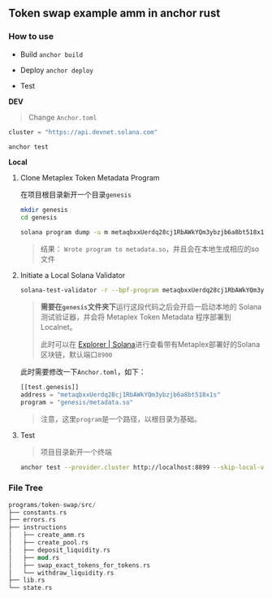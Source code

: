 ## Token swap example amm in anchor rust

### How to use

- Build
`anchor build`

- Deploy
`anchor deploy`

- Test

**DEV**
> Change `Anchor.toml`
```rust
cluster = "https://api.devnet.solana.com"
```

```sh
anchor test
```

**Local**

1. Clone Metaplex Token Metadata Program

    在项目根目录新开一个目录`genesis`
    ```sh
    mkdir genesis
    cd genesis
    ```

    ```sh
    solana program dump -u m metaqbxxUerdq28cj1RbAWkYQm3ybzjb6a8bt518x1s metadata.so
    ```
    > 结果： `Wrote program to metadata.so`，并且会在本地生成相应的so文件


2. Initiate a Local Solana Validator

    ```sh
    solana-test-validator -r --bpf-program metaqbxxUerdq28cj1RbAWkYQm3ybzjb6a8bt518x1s metadata.so
    ```
    > **需要在`genesis`文件夹下**运行这段代码之后会开启一启动本地的 Solana 测试验证器，并会将 Metaplex Token Metadata 程序部署到 Localnet。
    > 
    > 此时可以在 [Explorer | Solana](https://explorer.solana.com/?cluster=custom)进行查看带有Metaplex部署好的Solana区块链，默认端口`8900`


    此时需要修改一下`Anchor.toml`，如下：
    ```rust
    [[test.genesis]]
    address = "metaqbxxUerdq28cj1RbAWkYQm3ybzjb6a8bt518x1s"
    program = "genesis/metadata.so"
    ```
    > 注意，这里`program`是一个路径，以根目录为基础。


3. Test
    > 项目目录新开一个终端

    ```sh
    anchor test --provider.cluster http://localhost:8899 --skip-local-validator
    ```






### File Tree

```rust
programs/token-swap/src/
├── constants.rs
├── errors.rs
├── instructions
│   ├── create_amm.rs
│   ├── create_pool.rs
│   ├── deposit_liquidity.rs
│   ├── mod.rs
│   ├── swap_exact_tokens_for_tokens.rs
│   └── withdraw_liquidity.rs
├── lib.rs
└── state.rs
```